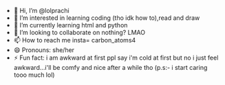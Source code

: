- 👋 Hi, I’m @lolprachi
- 👀 I’m interested in learning coding (tho idk how to),read and draw
- 🌱 I’m currently learning html and python
- 💞️ I’m looking to collaborate on nothing? LMAO
- 📫 How to reach me insta= carbon_atoms4
- 😄 Pronouns: she/her
- ⚡ Fun fact: i am awkward at first ppl say i'm cold at first but no i just feel awkward...i'll be comfy and nice after a while tho (p.s:- i start caring tooo much lol)

<!---
lolprachi/lolprachi is a ✨ special ✨ repository because its `README.md` (this file) appears on your GitHub profile.
You can click the Preview link to take a look at your changes.
--->
